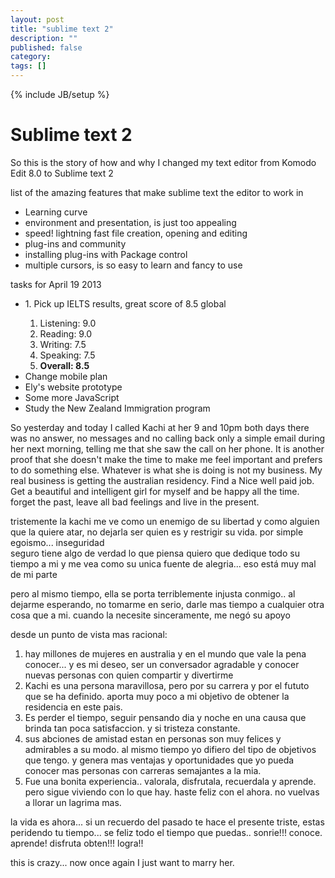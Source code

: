 ```yaml
---
layout: post
title: "sublime text 2"
description: ""
published: false
category: 
tags: []
---
```

{% include JB/setup %}

<h1>Sublime text 2</h1>
<p>So this is the story of how and why I changed my text editor from Komodo Edit 8.0 to Sublime text 2</p>
<p>list of the amazing features that make sublime text the editor to work in</p>
<ul>
	<li>Learning curve</li>
	<li>environment and presentation, is just too appealing </li>
	<li>speed! lightning fast file creation, opening and editing</li>
	<li>plug-ins and community</li>
	<li>installing plug-ins with Package control</li>
	<li>multiple cursors, is so easy to learn and fancy to use</li>
</ul>

<div class="comments">
	<p>tasks for April 19 2013</p>
<ul>
	<li>1. Pick up IELTS results, great score of 8.5 global</li>
		<ol><li>Listening: 9.0</li>
			<li>Reading:   9.0</li>
			<li>Writing:   7.5</li>
			<li>Speaking:  7.5</li>
			<li><strong>Overall:  8.5</strong></li>
		</ol>
	<li>Change mobile plan</li>
	<li>Ely's website prototype</li>
	<li>Some more JavaScript</li>
	<li>Study the New Zealand Immigration program</li>
</ul>


So yesterday and today I called Kachi at her 9 and 10pm both days there was no answer, no messages and no calling back
only a simple email during her next morning, telling me that she saw the call on her phone.
It is another proof that she doesn't make the time to make me feel important and prefers to do something else. 
Whatever is what she is doing is not my business. 
My real business is getting the australian residency. Find a Nice well paid job. Get a beautiful and intelligent girl for myself
and be happy all the time. 
forget the past, leave all bad feelings and live in the present.


tristemente la kachi me ve como un enemigo de su libertad y como alguien que la quiere atar, no dejarla ser quien es y restrigir su vida. por simple egoismo... inseguridad  
seguro tiene algo de verdad lo que piensa
quiero que dedique todo su tiempo a mi y me vea como su unica fuente de alegria... eso está muy mal de mi parte 

pero al mismo tiempo, ella se porta terriblemente injusta conmigo.. al dejarme esperando, no tomarme en serio, darle mas tiempo a cualquier otra cosa que a mi. cuando la necesite sinceramente, me negó su apoyo

desde un punto de vista mas racional: 
1. hay millones de mujeres en australia y en el mundo que vale la pena conocer... y es mi deseo, ser un conversador agradable y conocer nuevas personas con quien compartir y divertirme
2. Kachi es una persona maravillosa, pero por su carrera y por el fututo que se ha definido. aporta muy poco a mi objetivo de obtener la residencia en este pais. 
3. Es perder el tiempo, seguir pensando dia y noche en una causa que brinda tan poca satisfaccion. y si tristeza constante.
4. sus abciones de amistad estan en personas son muy felices y admirables a su modo. al mismo tiempo yo difiero del tipo de objetivos que tengo. y genera mas ventajas y oportunidades que yo pueda conocer mas personas con carreras semajantes a la mia.
5. Fue una bonita experiencia.. valorala, disfrutala, recuerdala y aprende. pero sigue viviendo con lo que hay. haste feliz con el ahora. no vuelvas a llorar un lagrima mas. 

la vida es ahora... si un recuerdo del pasado te hace el presente triste, estas peridendo tu tiempo... se feliz todo el tiempo que puedas.. sonrie!!! conoce. aprende! disfruta obten!!! logra!!

this is crazy... now once again I just want to marry her. 
